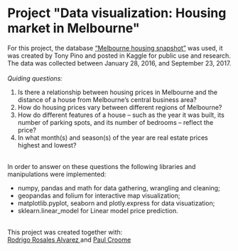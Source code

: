 # Project "Data visualization: Housing market in Melbourne" 
For this project, the database [“Melbourne housing snapshot”](https://www.kaggle.com/datasets/dansbecker/melbourne-housing-snapshot?resource=download) was used, it was created by Tony Pino and posted in Kaggle for public use and research. The data was collected between January 28, 2016, and September 23, 2017. <br> <br>
*Quiding questions:*
1. Is there a relationship between housing prices in Melbourne and the distance of a house from Melbourne’s central business area?
2. How do housing prices vary between different regions of Melbourne?
3. How do different features of a house – such as the year it was built, its number of parking spots, and its number of bedrooms – reflect the price?
4. In what month(s) and season(s) of the year are real estate prices highest and lowest? <br><br>

In order to answer on these questions the following libraries and manipulations were implemented:
- numpy, pandas and math for data gathering, wrangling and cleaning;
- geopandas and folium for interactive map visualization;
- matplotlib.pyplot, seaborn and plotly.express for data visuatization;
- sklearn.linear_model for Linear model price prediction. <br> <br>


This project was created together with:<br>
[Rodrigo Rosales Alvarez ](https://www.linkedin.com/in/rodrigorosalesalvarez/) and [Paul Croome](https://www.linkedin.com/in/pjcroome/)

